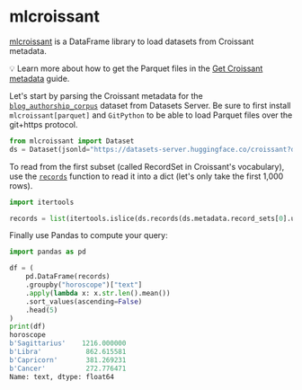 # mlcroissant

[mlcroissant](https://github.com/mlcommons/croissant/tree/main/python/mlcroissant) is a DataFrame library to load datasets from Croissant metadata.

<Tip>

💡 Learn more about how to get the Parquet files in the [Get Croissant metadata](croissant) guide.

</Tip>

Let's start by parsing the Croissant metadata for the [`blog_authorship_corpus`](https://huggingface.co/datasets/blog_authorship_corpus) dataset from Datasets Server. Be sure to first install `mlcroissant[parquet]` and `GitPython` to be able to load Parquet files over the git+https protocol.

```py
from mlcroissant import Dataset
ds = Dataset(jsonld="https://datasets-server.huggingface.co/croissant?dataset=blog_authorship_corpus")
```

To read from the first subset (called RecordSet in Croissant's vocabulary), use the [`records`](https://github.com/mlcommons/croissant/blob/cd64e12c733cf8bf48f2f85c951c1c67b1c94f5a/python/mlcroissant/mlcroissant/_src/datasets.py#L86) function to read it into a dict (let's only take the first 1,000 rows).

```py
import itertools

records = list(itertools.islice(ds.records(ds.metadata.record_sets[0].uid), 1000))
```

Finally use Pandas to compute your query:

```py
import pandas as pd

df = (
    pd.DataFrame(records)
    .groupby("horoscope")["text"]
    .apply(lambda x: x.str.len().mean())
    .sort_values(ascending=False)
    .head(5)
)
print(df)
horoscope
b'Sagittarius'    1216.000000
b'Libra'           862.615581
b'Capricorn'       381.269231
b'Cancer'          272.776471
Name: text, dtype: float64
```
